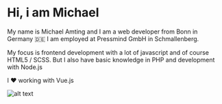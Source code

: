 # Hi, i am Michael 

My name is Michael Amting and I am a web developer from Bonn in Germany 🇩🇪 I am employed at Pressmind GmbH in Schmallenberg.

My focus is frontend development with a lot of javascript and of course HTML5 / SCSS. But I also have basic knowledge in PHP and development with Node.js

I ❤️ working with Vue.js

![alt text](https://cdn.dribbble.com/users/1497176/screenshots/4774392/media/99698fd89a5a779e9c12dc9de9d549ec.gif)
